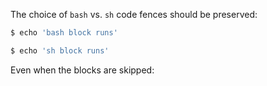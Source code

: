 The choice of `bash` vs. `sh` code fences should be preserved:

```bash
$ echo 'bash block runs'
```

```sh
$ echo 'sh block runs'
```

Even when the blocks are skipped:

<!-- $MDX skip -->
```bash
```

<!-- $MDX skip -->
```sh
```
